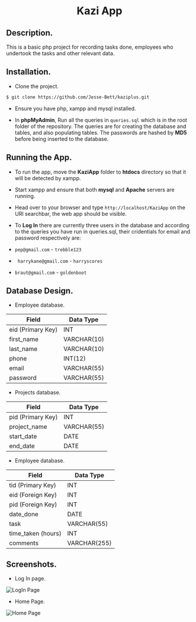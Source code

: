 
 <h1 align="center"> Kazi App </h1>


 

## Description.

This is a basic php project for recording tasks done, employees who undertook the tasks and other relevant data.

## Installation.

- Clone the project.    
```bash 
$ git clone https://github.com/Jesse-Bett/kaziplus.git
```  

- Ensure you have php, xampp and mysql installed.

- In **phpMyAdmin**, Run all the queries in ``` queries.sql ```  which is in the root folder of the repository. The queries are for creating the database and tables, and also populating tables. The passwords are hashed by **MD5** before being inserted to the database.

## Running the App.

- To run the app, move the **KaziApp** folder to **htdocs** directory so that it will be detected by xampp.

- Start xampp and ensure that both **mysql** and  **Apache** servers are running.

- Head  over to your browser and type  ``` http://localhost/KaziApp ``` on the URl searchbar, the web app should be visible.


- To **Log In** there are currently three users in the database and according to the queries you have run in queries.sql, their cridentials for email and password respectively are:
- ```pep@gmail.com``` - ```trebble123```
- ``` harrykane@gmail.com``` - ```harryscores```
-  ```braut@gmail.com``` - ```goldenboot```
    

## Database Design.

- Employee database.

| Field       | Data Type |
|-------------|-----------|
|   eid (Primary Key)   |    INT    |
|  first_name   |   VARCHAR(10)    |
|  last_name   | VARCHAR(10)      |
| phone|INT(12)   |
| email|VARCHAR(55)    |
|password|VARCHAR(55)        |



- Projects database.

| Field       | Data Type |
|-------------|-----------|
|pid (Primary Key)| INT|
| project_name| VARCHAR(55)|
|start_date| DATE|
|end_date| DATE|



- Employee database.

| Field       | Data Type |
|-------------|-----------|
|   tid (Primary Key)   |    INT    |
|  eid (Foreign Key) |   INT   |
|  pid  (Foreign Key)| INT     |
| date_done|DATE   |
| task|VARCHAR(55)    |
|time_taken (hours)|INT         |
|comments|VARCHAR(255)        |






## Screenshots.

- Log In page.


 ![LogIn Page](https://github.com/Jesse-Bett/kaziplus/assets/40341693/0ce14f53-e94a-49b1-97c0-c9f680a12c80)


- Home Page.


 ![Home Page](https://github.com/Jesse-Bett/kaziplus/assets/40341693/f4e78adb-a30e-4df2-b5cb-5489dde711db)


